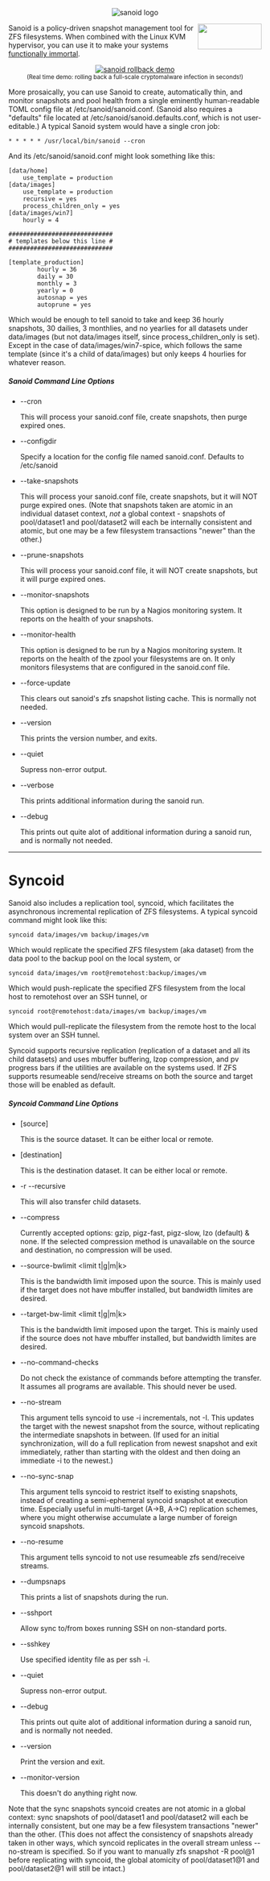 <p align="center"><img src="http://www.openoid.net/wp-content/themes/openoid/images/sanoid_logo.png" alt="sanoid logo" title="sanoid logo"></p>

<img src="http://openoid.net/gplv3-127x51.png" width=127 height=51 align="right">Sanoid is a policy-driven snapshot management tool for ZFS filesystems.  When combined with the Linux KVM hypervisor, you can use it to make your systems <a href="http://openoid.net/transcend" target="_blank">functionally immortal</a>.  

<p align="center"><a href="https://youtu.be/ZgowLNBsu00" target="_blank"><img src="http://www.openoid.net/sanoid_video_launcher.png" alt="sanoid rollback demo" title="sanoid rollback demo"></a><br clear="all"><sup>(Real time demo: rolling back a full-scale cryptomalware infection in seconds!)</sup></p>

More prosaically, you can use Sanoid to create, automatically thin, and monitor snapshots and pool health from a single eminently human-readable TOML config file at /etc/sanoid/sanoid.conf.  (Sanoid also requires a "defaults" file located at /etc/sanoid/sanoid.defaults.conf, which is not user-editable.)  A typical Sanoid system would have a single cron job:
```
* * * * * /usr/local/bin/sanoid --cron
```

And its /etc/sanoid/sanoid.conf might look something like this:

```
[data/home]
	use_template = production
[data/images]
	use_template = production
	recursive = yes
	process_children_only = yes
[data/images/win7]
	hourly = 4

#############################
# templates below this line #
#############################

[template_production]
        hourly = 36
        daily = 30
        monthly = 3
        yearly = 0
        autosnap = yes
        autoprune = yes
```

Which would be enough to tell sanoid to take and keep 36 hourly snapshots, 30 dailies, 3 monthlies, and no yearlies for all datasets under data/images (but not data/images itself, since process_children_only is set).  Except in the case of data/images/win7-spice, which follows the same template (since it's a child of data/images) but only keeps 4 hourlies for whatever reason.

##### Sanoid Command Line Options

+ --cron

 	This will process your sanoid.conf file, create snapshots, then purge expired ones.

+ --configdir

	Specify a location for the config file named sanoid.conf. Defaults to /etc/sanoid

+ --take-snapshots

	This will process your sanoid.conf file, create snapshots, but it will NOT purge expired ones. (Note that snapshots taken are atomic in an individual dataset context, <i>not</i> a global context - snapshots of pool/dataset1 and pool/dataset2 will each be internally consistent and atomic, but one may be a few filesystem transactions "newer" than the other.)

+ --prune-snapshots

	This will process your sanoid.conf file, it will NOT create snapshots, but it will purge expired ones.

+ --monitor-snapshots

	This option is designed to be run by a Nagios monitoring system. It reports on the health of your snapshots.

+ --monitor-health

	This option is designed to be run by a Nagios monitoring system. It reports on the health of the zpool your filesystems are on. It only monitors filesystems that are configured in the sanoid.conf file.

+ --force-update

	This clears out sanoid's zfs snapshot listing cache. This is normally not needed.

+ --version

	This prints the version number, and exits.

+ --quiet

	Supress non-error output.

+ --verbose

	This prints additional information during the sanoid run.

+ --debug

	This prints out quite alot of additional information during a sanoid run, and is normally not needed.


----------

# Syncoid

Sanoid also includes a replication tool, syncoid, which facilitates the asynchronous incremental replication of ZFS filesystems.  A typical syncoid command might look like this:

```
syncoid data/images/vm backup/images/vm
```

Which would replicate the specified ZFS filesystem (aka dataset) from the data pool to the backup pool on the local system, or

```
syncoid data/images/vm root@remotehost:backup/images/vm
```

Which would push-replicate the specified ZFS filesystem from the local host to remotehost over an SSH tunnel, or

```
syncoid root@remotehost:data/images/vm backup/images/vm
```

Which would pull-replicate the filesystem from the remote host to the local system over an SSH tunnel.

Syncoid supports recursive replication (replication of a dataset and all its child datasets) and uses mbuffer buffering, lzop compression, and pv progress bars if the utilities are available on the systems used.
If ZFS supports resumeable send/receive streams on both the source and target those will be enabled as default.

##### Syncoid Command Line Options

+ [source]

	This is the source dataset. It can be either local or remote.

+ [destination]

	This is the destination dataset. It can be either local or remote.

+ -r --recursive

	This will also transfer child datasets.

+ --compress <compression type>

	Currently accepted options: gzip, pigz-fast, pigz-slow, lzo (default) & none. If the selected compression method is unavailable on the source and destination, no compression will be used.

+ --source-bwlimit <limit t|g|m|k>

	This is the bandwidth limit imposed upon the source. This is mainly used if the target does not have mbuffer installed, but bandwidth limites are desired.

+ --target-bw-limit <limit t|g|m|k>

	This is the bandwidth limit imposed upon the target. This is mainly used if the source does not have mbuffer installed, but bandwidth limites are desired.

+ --no-command-checks

	Do not check the existance of commands before attempting the transfer. It assumes all programs are available. This should never be used.

+ --no-stream

	This argument tells syncoid to use -i incrementals, not -I. This updates the target with the newest snapshot from the source, without replicating the intermediate snapshots in between. (If used for an initial synchronization, will do a full replication from newest snapshot and exit immediately, rather than starting with the oldest and then doing an immediate -i to the newest.)

+ --no-sync-snap

	This argument tells syncoid to restrict itself to existing snapshots, instead of creating a semi-ephemeral syncoid snapshot at execution time. Especially useful in multi-target (A->B, A->C) replication schemes, where you might otherwise accumulate a large number of foreign syncoid snapshots.

+ --no-resume

	This argument tells syncoid to not use resumeable zfs send/receive streams.

+ --dumpsnaps

	This prints a list of snapshots during the run.

+ --sshport

	Allow sync to/from boxes running SSH on non-standard ports.

+ --sshkey

	Use specified identity file as per ssh -i.

+ --quiet

	Supress non-error output.

+ --debug

	This prints out quite alot of additional information during a sanoid run, and is normally not needed.

+ --version

	Print the version and exit.

+ --monitor-version

	This doesn't do anything right now.

Note that the sync snapshots syncoid creates are not atomic in a global context: sync snapshots of pool/dataset1 and pool/dataset2 will each be internally consistent, but one may be a few filesystem transactions "newer" than the other.  (This does not affect the consistency of snapshots already taken in other ways, which syncoid replicates in the overall stream unless --no-stream is specified. So if you want to manually zfs snapshot -R pool@1 before replicating with syncoid, the global atomicity of pool/dataset1@1 and pool/dataset2@1 will still be intact.)
